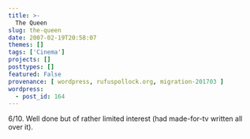```yaml
---
title: >-
  The Queen
slug: the-queen
date: 2007-02-19T20:58:07
themes: []
tags: ['Cinema']
projects: []
posttypes: []
featured: False
provenance: [ wordpress, rufuspollock.org, migration-201703 ]
wordpress:
  - post_id: 164
---
```


6/10. Well done but of rather limited interest (had made-for-tv written all over it).

